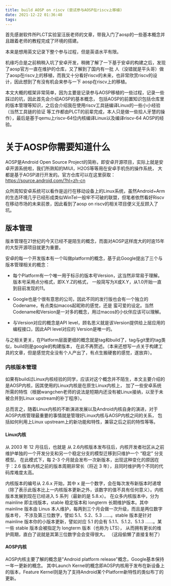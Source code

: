 ```yaml
---
title: build AOSP on riscv (尝试参与AOSP在riscv上移植)
date: 2021-12-22 01:36:48
tags:
---
```

首先感谢软件所PLCT实验室汪辰老师的文章，带我入门了aosp的一些基本概念并且跟着老师的教程完成了环境的搭建。

本来是想用英文记录下整个参与过程，但是英语水平有限。

机缘巧合是之前稍稍入坑了安卓开发，稍微了解了一下基于安卓的构建之后，发现了aosp官方一直在维护的仓库，又了解到了国内有一批
人（没错就是平头哥）做了aosp在riscv上的移植，而我又十分看好riscv的未来，也非常欣赏riscv的设计，因此想到了有没有机会来参与一下
aosp在riscv上的移植。

本文大概的框架非常简单，因为主要是记录参与AOSP移植的一些过程，记录一些踩过的坑，因此首先会介绍AOSP的基本概念，
包括AOSP的前置知识包括仓库里的版本管理等知识，之后会介绍我在使用riscv工具链编译Linux的一些小小经验（当然工具链的验证
等工作都由PLCT的前辈完成，本人只是做一些拾人牙慧的操作），最后是基于qemu上riscv-64位内核编译Linux以及编译riscv-64 AOSP的经验。

# 关于AOSP你需要知道什么
AOSP是Android Open Source Project的简称，即安卓开源项目，实际上就是安卓开源系统啦，我们所熟知的MIUI，H2OS等等用在安卓手机伤的操作系统，
大都是基于AOSP进行开发的。官方仓库可以在这里获取：https://source.android.com/?hl=zh-cn

众所周知安卓系统可以看作是运行在移动设备上的Linux系统，虽然Android+Arm的生态环境几乎已经形成类似WinTel一般牢不可破的联盟，但笔者依然看好Riscv
在移动市场的未来前景，因此看到了aosp on riscv的相关项目便义无反顾入了坑。

## 版本管理
版本管理在21世纪的今天已经不是陌生的概念，而面对AOSP这样庞大的时逾15年的大型开源项目就更为重要。

安卓的每一个开发版本有一个叫做platform的概念，基于此Google提出了三个与版本管理相关的概念：
* 每个Platform有一个唯一用于标示的版本号Version，这当然非常易于理解。版本号采用点分格式，即X.Y.Z的格式，
一般简写为X或X.Y，从1.0开始一直到目前发现的11。
  
* Google也是个很有意思的公司，因此不同的发行版也会有一个独立的Codename，有点类似macos起昵称的感觉，还是
蛮可爱的设定。当然Codename和Version是一对多的概念，用过macos的小伙伴应该可以理解。
  
* 与Version对应的概念是API level，顾名思义就是该Version提供给上层应用的编程接口，因此API level对应的
Version是唯一的。
  
与之相关更关，在Platform层面更细的概念就是tag和build了，tag与git里的tag类似，build则是google的构建版本，
在此不再赘述。（本来还想写一点关于构建工具的文章，但是感觉完全没有个人产出了，有点生搬硬套的感觉，遂放弃）。

### 内核版本管理
如果有build过Linux内核经验的同学，应该对这个概念并不陌生，本文主要介绍的是AOSP内核，因其使用的Linux内核是在原生Linux内核上，
加了一些安卓系统所需的特性（根据wangchen老师的说法是短期内还没有被Linux接纳，以至于未被合并到Linux upstream的补丁程序）。

总而言之，随着Linux内核的不断演进发展以及Android内核自身的演进，对于AOSP内核管理最重要的事情就是管理好Linux内核与AOSP内核之间的关系，
包括如何利用上Linux upstream上的新功能和特性，兼容之后之前的特性等等。

#### Linux内核
从 2003 年 12 月往后，也就是 从 2.6内核版本发布往后，内核开发者社区从之前维护单独的一个开发分支和另一个稳定分支的模型迁移到只维护一个 “稳定” 分支模型。
在此模式下，每 2-3 个月就会发布一次新版本，出现这种变化的原因在于：2.6 版本内核之前的版本周期非常长（将近 3 年），且同时维护两个不同的代码库难度太高。

内核版本的编号从 2.6.x 开始，其中 x 是一个数字，会在每次发布新版本时递增（除了表示此版本比上一内核版本更新之外，该数字的值不具有任何意义）。内核版本发展到现在已经进入 5 系列（最新的是 5.8.x）。
在众多内核版本中，分为 mainline 即主线版本，stable 稳定版本和 longterm 长期维护版本。其中 mainline 版本由 Linus 本人维护，每两到三个月会做一次升级，而且是两位数字版本号，
不涉及第三位数字，譬如 5.1、5.2、5.3 ......。stable 版本是针对 mainline 版本你的小版本更新，譬如对应 5.1 的会有 5.1.1、5.1.2、5.1.3 ......。某一些 stable 版本会被指定为 longterm 版本（也称为 LTS），
从而拥有更长的维护周期，直白了说就是其第三位数字会会变得很大。
（这段偷懒了直接复制了）

#### AOSP内核
AOSP内核主要了解的概念是"Android platform release"概念，Google基本保持一年一更新的概念。
其中Launch Kernel的概念即AOSP内核用于发布在新设备上的版本，Feature Kernel则是为了支持Android某个Platform新特性的类似布丁的更新。
